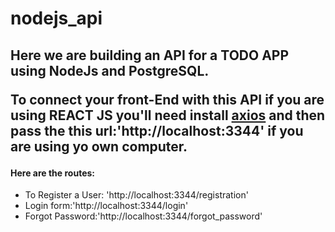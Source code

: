 # nodejs_api
<html> 
<h2>Here we are building  an API for a TODO APP using NodeJs and PostgreSQL.
<p>To connect your front-End with this API if you are using REACT JS you'll need install <a href="https://www.npmjs.com/package/axios">axios</a> and then pass the this url:'http://localhost:3344' if you are using yo own computer.</p>
<h4>Here are the routes:</h4>
<ul>
<li>To Register a User: 'http://localhost:3344/registration'</li>
<li>Login form:'http://localhost:3344/login'</li>
<li>Forgot Password:'http://localhost:3344/forgot_password'</li>


</ul>

  
</html>


